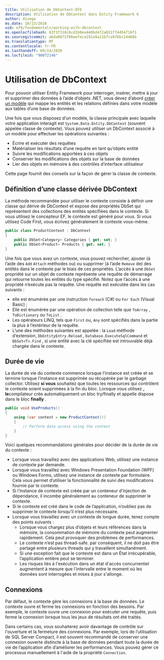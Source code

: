 ```yaml
---
title: Utilisation de DbContext-EF6
description: Utilisation de DbContext dans Entity Framework 6
author: divega
ms.date: 10/23/2016
uid: ef6/fundamentals/working-with-dbcontext
ms.openlocfilehash: 83f3f318c6cd1b0ea440bd472a651ff4454716f1
ms.sourcegitcommit: abda0872f86eefeca191a9a11bfca976bc14468b
ms.translationtype: MT
ms.contentlocale: fr-FR
ms.lasthandoff: 09/14/2020
ms.locfileid: "90072146"
---
```

# <a name="working-with-dbcontext"></a>Utilisation de DbContext

Pour pouvoir utiliser Entity Framework pour interroger, insérer, mettre à jour et supprimer des données à l’aide d’objets .NET, vous devez d’abord [créer un modèle](xref:ef6/modeling/index) qui mappe les entités et les relations définies dans votre modèle aux tables d’une base de données.

Une fois que vous disposez d’un modèle, la classe principale avec laquelle votre application interagit est `System.Data.Entity.DbContext` (souvent appelée classe de contexte). Vous pouvez utiliser un DbContext associé à un modèle pour effectuer les opérations suivantes :
- Écrire et exécuter des requêtes   
- Matérialiser les résultats d’une requête en tant qu’objets entité
- Suivre les modifications apportées à ces objets
- Conserver les modifications des objets sur la base de données
- Lier des objets en mémoire à des contrôles d’interface utilisateur

Cette page fournit des conseils sur la façon de gérer la classe de contexte.  

## <a name="defining-a-dbcontext-derived-class"></a>Définition d’une classe dérivée DbContext  

La méthode recommandée pour utiliser le contexte consiste à définir une classe qui dérive de DbContext et expose des propriétés DbSet qui représentent des collections des entités spécifiées dans le contexte. Si vous utilisez le concepteur EF, le contexte est généré pour vous. Si vous utilisez Code First, vous écrivez généralement le contexte vous-même.  

``` csharp
public class ProductContext : DbContext
{
    public DbSet<Category> Categories { get; set; }
    public DbSet<Product> Products { get; set; }
}
```  

Une fois que vous avez un contexte, vous pouvez rechercher, ajouter (à l’aide des `Add` `Attach` méthodes ou) ou supprimer (à l’aide `Remove` de) des entités dans le contexte par le biais de ces propriétés. L’accès à une `DbSet` propriété sur un objet de contexte représente une requête de démarrage qui retourne toutes les entités du type spécifié. Notez que l’accès à une propriété n’exécute pas la requête. Une requête est exécutée dans les cas suivants :  

- elle est énumérée par une instruction `foreach` (C#) ou `For Each` (Visual Basic) ;  
- Elle est énumérée par une opération de collection telle que `ToArray` , `ToDictionary` ou `ToList` .  
- Les opérateurs LINQ, tels que `First` ou, `Any` sont spécifiés dans la partie la plus à l’extérieur de la requête.  
- L’une des méthodes suivantes est appelée : la `Load` méthode d’extension, `DbEntityEntry.Reload` ,  `Database.ExecuteSqlCommand` et `DbSet<T>.Find` , si une entité avec la clé spécifiée est introuvable déjà chargée dans le contexte.  

## <a name="lifetime"></a>Durée de vie  

La durée de vie du contexte commence lorsque l’instance est créée et se termine lorsque l’instance est supprimée ou récupérée par le garbage collector. Utilisez **si vous** souhaitez que toutes les ressources qui contrôlent le contexte soient supprimées à la fin du bloc. Lorsque vous utilisez **, le**compilateur crée automatiquement un bloc try/finally et appelle dispose dans le bloc **finally** .  

``` csharp
public void UseProducts()
{
    using (var context = new ProductContext())
    {     
        // Perform data access using the context
    }
}
```  

Voici quelques recommandations générales pour décider de la durée de vie du contexte :  

- Lorsque vous travaillez avec des applications Web, utilisez une instance de contexte par demande.  
- Lorsque vous travaillez avec Windows Presentation Foundation (WPF) ou Windows Forms, utilisez une instance de contexte par formulaire. Cela vous permet d’utiliser la fonctionnalité de suivi des modifications fournie par le contexte.  
- Si l’instance de contexte est créée par un conteneur d’injection de dépendance, il incombe généralement au conteneur de supprimer le contexte.
- Si le contexte est créé dans le code de l’application, n’oubliez pas de supprimer le contexte lorsqu’il n’est plus nécessaire.  
- Lorsque vous travaillez avec un contexte de longue durée, tenez compte des points suivants :  
    - Lorsque vous chargez plus d’objets et leurs références dans la mémoire, la consommation de mémoire du contexte peut augmenter rapidement. Cela peut provoquer des problèmes de performances.  
    - Le contexte n’est pas thread-safe. par conséquent, il ne doit pas être partagé entre plusieurs threads qui y travaillent simultanément.
    - Si une exception fait que le contexte est dans un État irrécupérable, l’application entière peut se terminer.  
    - Les risques liés à l'exécution dans un état d'accès concurrentiel augmentent à mesure que l'intervalle entre le moment où les données sont interrogées et mises à jour s'allonge.  

## <a name="connections"></a>Connexions  

Par défaut, le contexte gère les connexions à la base de données. Le contexte ouvre et ferme les connexions en fonction des besoins. Par exemple, le contexte ouvre une connexion pour exécuter une requête, puis ferme la connexion lorsque tous les jeux de résultats ont été traités.  

Dans certains cas, vous souhaiterez avoir davantage de contrôle sur l'ouverture et la fermeture des connexions. Par exemple, lors de l’utilisation de SQL Server Compact, il est souvent recommandé de conserver une connexion ouverte distincte à la base de données pendant toute la durée de vie de l’application afin d’améliorer les performances. Vous pouvez gérer ce processus manuellement à l'aide de la propriété `Connection`.  
